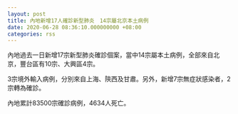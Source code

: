 ```yaml
---
layout: post
title: 內地新增17人確診新型肺炎　14宗屬北京本土病例
date: 2020-06-28 08:36:10.000000000 +08:00
categories: rss
---
```


內地過去一日新增17宗新型肺炎確診個案，當中14宗屬本土病例，全部來自北京，豐台區有10宗、大興區4宗。

3宗境外輸入病例，分別來自上海、陝西及甘肅。另外，新增7宗無症狀感染者，2宗轉為確診。

內地累計83500宗確診病例，4634人死亡。
